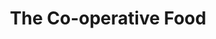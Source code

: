---
title: "The Co-operative Food"
url: /derby/the-co-operative-food-station-road/
shop: Supermarkt
---